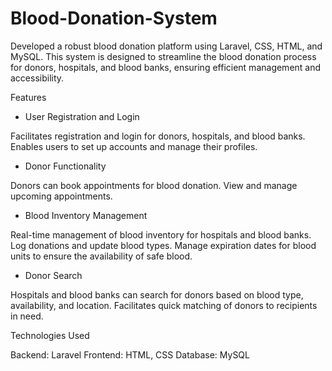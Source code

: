 # Blood-Donation-System
Developed a robust blood donation platform using Laravel, CSS, HTML, and MySQL. This system is designed to streamline the blood donation process for donors, hospitals, and blood banks, ensuring efficient management and accessibility.

Features

* User Registration and Login

Facilitates registration and login for donors, hospitals, and blood banks.
Enables users to set up accounts and manage their profiles.

* Donor Functionality

Donors can book appointments for blood donation.
View and manage upcoming appointments.

* Blood Inventory Management

Real-time management of blood inventory for hospitals and blood banks.
Log donations and update blood types.
Manage expiration dates for blood units to ensure the availability of safe blood.

* Donor Search

Hospitals and blood banks can search for donors based on blood type, availability, and location.
Facilitates quick matching of donors to recipients in need.

Technologies Used

  Backend: Laravel
  Frontend: HTML, CSS
  Database: MySQL
